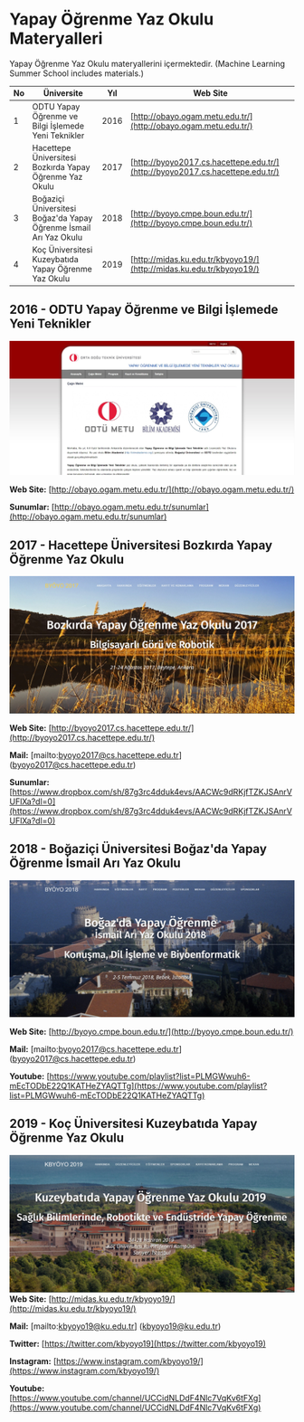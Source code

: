 # Yapay Öğrenme Yaz Okulu Materyalleri

Yapay Öğrenme Yaz Okulu materyallerini içermektedir. (Machine Learning Summer School includes materials.)

| No | Üniversite                                                        | Yıl  | Web Site                               |
|----|-------------------------------------------------------------------|------|----------------------------------------|
| 1  | ODTU Yapay Öğrenme ve Bilgi İşlemede Yeni Teknikler               | 2016 | [http://obayo.ogam.metu.edu.tr/](http://obayo.ogam.metu.edu.tr/)         |
| 2  | Hacettepe Üniversitesi Bozkırda Yapay Öğrenme Yaz Okulu           | 2017 | [http://byoyo2017.cs.hacettepe.edu.tr/](http://byoyo2017.cs.hacettepe.edu.tr/) |
| 3  | Boğaziçi Üniversitesi Boğaz'da Yapay Öğrenme İsmail Arı Yaz Okulu | 2018 | [http://byoyo.cmpe.boun.edu.tr/](http://byoyo.cmpe.boun.edu.tr/)         |
| 4  | Koç Üniversitesi Kuzeybatıda Yapay Öğrenme Yaz Okulu              | 2019 | [http://midas.ku.edu.tr/kbyoyo19/](http://midas.ku.edu.tr/kbyoyo19/)       |

## 2016 - ODTU Yapay Öğrenme ve Bilgi İşlemede Yeni Teknikler
![](./Others/2016-ODTUYOBIYTYO.jpg)

**Web Site:** [http://obayo.ogam.metu.edu.tr/](http://obayo.ogam.metu.edu.tr/)

**Sunumlar:** [http://obayo.ogam.metu.edu.tr/sunumlar](http://obayo.ogam.metu.edu.tr/sunumlar)

## 2017 - Hacettepe Üniversitesi Bozkırda Yapay Öğrenme Yaz Okulu
![](./Others/2017-HUBYOYO.jpg)

**Web Site:**  [http://byoyo2017.cs.hacettepe.edu.tr/](http://byoyo2017.cs.hacettepe.edu.tr/)

**Mail:** [mailto:byoyo2017@cs.hacettepe.edu.tr] (byoyo2017@cs.hacettepe.edu.tr)

**Sunumlar:** [https://www.dropbox.com/sh/87g3rc4dduk4evs/AACWc9dRKjfTZKJSAnrVUFlXa?dl=0](https://www.dropbox.com/sh/87g3rc4dduk4evs/AACWc9dRKjfTZKJSAnrVUFlXa?dl=0)
## 2018 - Boğaziçi Üniversitesi Boğaz'da Yapay Öğrenme İsmail Arı Yaz Okulu

![](./Others/2018-BOBYOYO.jpg)

**Web Site:** [http://byoyo.cmpe.boun.edu.tr/](http://byoyo.cmpe.boun.edu.tr/)

**Mail:** [mailto:byoyo2017@cs.hacettepe.edu.tr] (byoyo2017@cs.hacettepe.edu.tr)

**Youtube:** [https://www.youtube.com/playlist?list=PLMGWwuh6-mEcTODbE22Q1KATHeZYAQTTg](https://www.youtube.com/playlist?list=PLMGWwuh6-mEcTODbE22Q1KATHeZYAQTTg)

## 2019 - Koç Üniversitesi Kuzeybatıda Yapay Öğrenme Yaz Okulu
![](./Others/2019-KUKBYOYO2019.jpg)
**Web Site:**  [http://midas.ku.edu.tr/kbyoyo19/](http://midas.ku.edu.tr/kbyoyo19/)

**Mail:** [mailto:kbyoyo19@ku.edu.tr] (kbyoyo19@ku.edu.tr)

**Twitter:**  [https://twitter.com/kbyoyo19](https://twitter.com/kbyoyo19)

**Instagram:**  [https://www.instagram.com/kbyoyo19/](https://www.instagram.com/kbyoyo19/)

**Youtube:**  [https://www.youtube.com/channel/UCCidNLDdF4Nlc7VqKv6tFXg](https://www.youtube.com/channel/UCCidNLDdF4Nlc7VqKv6tFXg)
